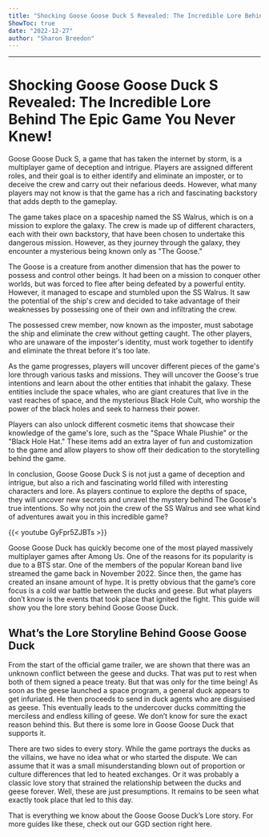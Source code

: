 ```yaml
---
title: "Shocking Goose Goose Duck S Revealed: The Incredible Lore Behind The Epic Game You Never Knew!"
ShowToc: true 
date: "2022-12-27"
author: "Sharon Breedon"
---
```

*****
# Shocking Goose Goose Duck S Revealed: The Incredible Lore Behind The Epic Game You Never Knew!

Goose Goose Duck S, a game that has taken the internet by storm, is a multiplayer game of deception and intrigue. Players are assigned different roles, and their goal is to either identify and eliminate an imposter, or to deceive the crew and carry out their nefarious deeds. However, what many players may not know is that the game has a rich and fascinating backstory that adds depth to the gameplay.

The game takes place on a spaceship named the SS Walrus, which is on a mission to explore the galaxy. The crew is made up of different characters, each with their own backstory, that have been chosen to undertake this dangerous mission. However, as they journey through the galaxy, they encounter a mysterious being known only as "The Goose."

The Goose is a creature from another dimension that has the power to possess and control other beings. It had been on a mission to conquer other worlds, but was forced to flee after being defeated by a powerful entity. However, it managed to escape and stumbled upon the SS Walrus. It saw the potential of the ship's crew and decided to take advantage of their weaknesses by possessing one of their own and infiltrating the crew.

The possessed crew member, now known as the imposter, must sabotage the ship and eliminate the crew without getting caught. The other players, who are unaware of the imposter's identity, must work together to identify and eliminate the threat before it's too late.

As the game progresses, players will uncover different pieces of the game's lore through various tasks and missions. They will uncover the Goose's true intentions and learn about the other entities that inhabit the galaxy. These entities include the space whales, who are giant creatures that live in the vast reaches of space, and the mysterious Black Hole Cult, who worship the power of the black holes and seek to harness their power.

Players can also unlock different cosmetic items that showcase their knowledge of the game's lore, such as the "Space Whale Plushie" or the "Black Hole Hat." These items add an extra layer of fun and customization to the game and allow players to show off their dedication to the storytelling behind the game.

In conclusion, Goose Goose Duck S is not just a game of deception and intrigue, but also a rich and fascinating world filled with interesting characters and lore. As players continue to explore the depths of space, they will uncover new secrets and unravel the mystery behind The Goose's true intentions. So why not join the crew of the SS Walrus and see what kind of adventures await you in this incredible game?

{{< youtube GyFpr5ZJBTs >}} 



Goose Goose Duck has quickly become one of the most played massively multiplayer games after Among Us. One of the reasons for its popularity is due to a BTS star. One of the members of the popular Korean band live streamed the game back in November 2022. Since then, the game has created an insane amount of hype. It is pretty obvious that the game’s core focus is a cold war battle between the ducks and geese. But what players don’t know is the events that took place that ignited the fight. This guide will show you the lore story behind Goose Goose Duck.
 
## What’s the Lore Storyline Behind Goose Goose Duck
 

From the start of the official game trailer, we are shown that there was an unknown conflict between the geese and ducks. That was put to rest when both of them signed a peace treaty. But that was only for the time being! As soon as the geese launched a space program, a general duck appears to get infuriated. He then proceeds to send in duck agents who are disguised as geese. This eventually leads to the undercover ducks committing the merciless and endless killing of geese. We don’t know for sure the exact reason behind this. But there is some lore in Goose Goose Duck that supports it.
 

 
There are two sides to every story. While the game portrays the ducks as the villains, we have no idea what or who started the dispute. We can assume that it was a small misunderstanding blown out of proportion or culture differences that led to heated exchanges. Or it was probably a classic love story that strained the relationship between the ducks and geese forever. Well, these are just presumptions. It remains to be seen what exactly took place that led to this day.
 
That is everything we know about the Goose Goose Duck’s Lore story. For more guides like these, check out our GGD section right here.




